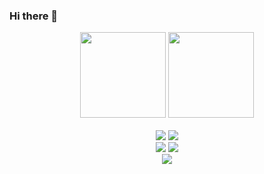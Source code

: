### Hi there 👋

<!--
**caozx1110/caozx1110** is a ✨ _special_ ✨ repository because its `README.md` (this file) appears on your GitHub profile.

Here are some ideas to get you started:

- 🔭 I’m currently working on ...
- 🌱 I’m currently learning ...
- 👯 I’m looking to collaborate on ...
- 🤔 I’m looking for help with ...
- 💬 Ask me about ...
- 📫 How to reach me: ...
- 😄 Pronouns: ...
- ⚡ Fun fact: ...
-->

<!-- GitHub数据统计 -->
<div align="center">
  <img height="137px" src="https://github-readme-stats.vercel.app/api?username=caozx1110&hide_title=true&hide_border=true&show_icons=trueline_height=21&theme=dark" />
  <img height="137px" src="https://github-readme-stats.vercel.app/api/top-langs/?username=caozx1110&hide_title=true&hide_border=true&layout=compact&langs_count=6&theme=dark" />
</div>
<br>

<!-- 比较好的开源项目卡片 -->
<div align="center">
<a href="https://github.com/caozx1110/NeedForSpeedAI">
  <img src="https://github-readme-stats.vercel.app/api/pin/?username=caozx1110&repo=NeedForSpeedAI&theme=dark&bg_color=0d1117&hide_border=true" /></a>
<a href="https://github.com/caozx1110/Carbon">
  <img src="https://github-readme-stats.vercel.app/api/pin/?username=caozx1110&repo=Carbon&theme=dark&bg_color=0d1117&hide_border=true" /></a>
</div>

<div align="center">
<a href="https://github.com/caozx1110/ETDCar">
  <img src="https://github-readme-stats.vercel.app/api/pin/?username=caozx1110&repo=ETDCar&theme=dark&bg_color=0d1117&hide_border=true" /></a>
<a href="https://github.com/caozx1110/RobotWriteWord">
  <img src="https://github-readme-stats.vercel.app/api/pin/?username=caozx1110&repo=RobotWriteWord&theme=dark&bg_color=0d1117&hide_border=true" /></a>
</div>

<div align="center"> <img src="https://visitor-badge.glitch.me/badge?page_id=caozx1110" /> </div>

